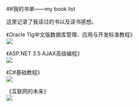 ##我的书单——my book list

这里记录了我读过的书以及读书感想。

《Oracle 11g中文版数据库管理、应用与开发标准教程》<br/>
![](http://img5.douban.com/lpic/s22777949.jpg)
<br/>

《ASP.NET 3.5 AJAX高级编程》<br/>
![](http://img3.douban.com/lpic/s6106662.jpg)
<br/>

《C#基础教程》<br/>
![](http://img3.douban.com/lpic/s4196243.jpg)
<br/>

《互联网的未来》<br/>
![](http://img5.douban.com/lpic/s6276899.jpg)
<br/>
